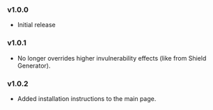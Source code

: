 ### v1.0.0
* Initial release

### v1.0.1
* No longer overrides higher invulnerability effects (like from Shield Generator).

### v1.0.2
* Added installation instructions to the main page.